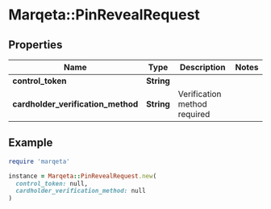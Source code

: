 # Marqeta::PinRevealRequest

## Properties

| Name | Type | Description | Notes |
| ---- | ---- | ----------- | ----- |
| **control_token** | **String** |  |  |
| **cardholder_verification_method** | **String** | Verification method required |  |

## Example

```ruby
require 'marqeta'

instance = Marqeta::PinRevealRequest.new(
  control_token: null,
  cardholder_verification_method: null
)
```

